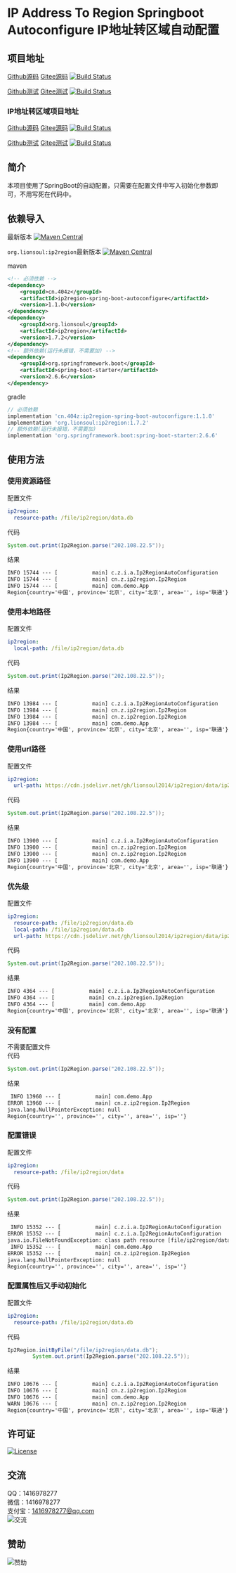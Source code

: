 # IP Address To Region Springboot Autoconfigure IP地址转区域自动配置

## 项目地址
[Github源码](https://github.com/ALI1416/ip2region-spring-boot-autoconfigure)
[Gitee源码](https://gitee.com/ALI1416/ip2region-spring-boot-autoconfigure)
[![Build Status](https://travis-ci.com/ALI1416/ip2region-spring-boot-autoconfigure.svg?branch=master)](https://app.travis-ci.com/ALI1416/ip2region-spring-boot-autoconfigure)

[Github测试](https://github.com/ALI1416/ip2region-spring-boot-autoconfigure-test)
[Gitee测试](https://gitee.com/ALI1416/ip2region-spring-boot-autoconfigure-test)
[![Build Status](https://travis-ci.com/ALI1416/ip2region-spring-boot-autoconfigure-test.svg?branch=master)](https://app.travis-ci.com/ALI1416/ip2region-spring-boot-autoconfigure-test)

### IP地址转区域项目地址
[Github源码](https://github.com/ALI1416/ip2region)
[Gitee源码](https://gitee.com/ALI1416/ip2region)
[![Build Status](https://travis-ci.com/ALI1416/ip2region.svg?branch=master)](https://app.travis-ci.com/ALI1416/ip2region)

[Github测试](https://github.com/ALI1416/ip2region-test)
[Gitee测试](https://gitee.com/ALI1416/ip2region-test)
[![Build Status](https://travis-ci.com/ALI1416/ip2region-test.svg?branch=master)](https://app.travis-ci.com/ALI1416/ip2region-test)

## 简介
本项目使用了SpringBoot的自动配置，只需要在配置文件中写入初始化参数即可，不用写死在代码中。

## 依赖导入
最新版本
[![Maven Central](https://maven-badges.herokuapp.com/maven-central/cn.404z/ip2region-spring-boot-autoconfigure/badge.svg)](https://maven-badges.herokuapp.com/maven-central/cn.404z/ip2region-spring-boot-autoconfigure)

`org.lionsoul:ip2region`最新版本
[![Maven Central](https://maven-badges.herokuapp.com/maven-central/org.lionsoul/ip2region/badge.svg)](https://maven-badges.herokuapp.com/maven-central/org.lionsoul/ip2region)

maven
```xml
<!-- 必须依赖 -->
<dependency>
    <groupId>cn.404z</groupId>
    <artifactId>ip2region-spring-boot-autoconfigure</artifactId>
    <version>1.1.0</version>
</dependency>
<dependency>
    <groupId>org.lionsoul</groupId>
    <artifactId>ip2region</artifactId>
    <version>1.7.2</version>
</dependency>
<!-- 额外依赖(运行未报错，不需要加) -->
<dependency>
    <groupId>org.springframework.boot</groupId>
    <artifactId>spring-boot-starter</artifactId>
    <version>2.6.6</version>
</dependency>
```

gradle
```groovy
// 必须依赖
implementation 'cn.404z:ip2region-spring-boot-autoconfigure:1.1.0'
implementation 'org.lionsoul:ip2region:1.7.2'
// 额外依赖(运行未报错，不需要加)
implementation 'org.springframework.boot:spring-boot-starter:2.6.6'
```

## 使用方法
### 使用资源路径
配置文件
```yml
ip2region:
  resource-path: /file/ip2region/data.db
```

代码
```java
System.out.print(Ip2Region.parse("202.108.22.5"));
```

结果
```txt
INFO 15744 --- [           main] c.z.i.a.Ip2RegionAutoConfiguration       : 读取到配置文件，RESOURCE_PATH为/file/ip2region/data.db
INFO 15744 --- [           main] cn.z.ip2region.Ip2Region                 : 加载数据文件成功，总共8.93MB
INFO 15744 --- [           main] com.demo.App                             : Started App in 0.971 seconds (JVM running for 2.101)
Region{country='中国', province='北京', city='北京', area='', isp='联通'}
```

### 使用本地路径
配置文件
```yml
ip2region:
  local-path: /file/ip2region/data.db
```

代码
```java
System.out.print(Ip2Region.parse("202.108.22.5"));
```

结果
```txt
INFO 13984 --- [           main] c.z.i.a.Ip2RegionAutoConfiguration       : 读取到配置文件，LOCAL_PATH为/file/ip2region/data.db
INFO 13984 --- [           main] cn.z.ip2region.Ip2Region                 : 初始化，文件路径为/file/ip2region/data.db
INFO 13984 --- [           main] cn.z.ip2region.Ip2Region                 : 加载数据文件成功，总共8.93MB
INFO 13984 --- [           main] com.demo.App                             : Started App in 1.053 seconds (JVM running for 2.208)
Region{country='中国', province='北京', city='北京', area='', isp='联通'}
```

### 使用url路径
配置文件
```yml
ip2region:
  url-path: https://cdn.jsdelivr.net/gh/lionsoul2014/ip2region/data/ip2region.db
```

代码
```java
System.out.print(Ip2Region.parse("202.108.22.5"));
```

结果
```txt
INFO 13900 --- [           main] c.z.i.a.Ip2RegionAutoConfiguration       : 读取到配置文件，URL_PATH为https://cdn.jsdelivr.net/gh/lionsoul2014/ip2region/data/ip2region.db
INFO 13900 --- [           main] cn.z.ip2region.Ip2Region                 : 初始化，URL路径为https://cdn.jsdelivr.net/gh/lionsoul2014/ip2region/data/ip2region.db
INFO 13900 --- [           main] cn.z.ip2region.Ip2Region                 : 加载数据文件成功，总共8.93MB
INFO 13900 --- [           main] com.demo.App                             : Started App in 2.704 seconds (JVM running for 4.005)
Region{country='中国', province='北京', city='北京', area='', isp='联通'}
```

### 优先级
配置文件
```yml
ip2region:
  resource-path: /file/ip2region/data.db
  local-path: /file/ip2region/data.db
  url-path: https://cdn.jsdelivr.net/gh/lionsoul2014/ip2region/data/ip2region.db
```

代码
```java
System.out.print(Ip2Region.parse("202.108.22.5"));
```

结果
```txt
INFO 4364 --- [           main] c.z.i.a.Ip2RegionAutoConfiguration       : 读取到配置文件，RESOURCE_PATH为/file/ip2region/data.db
INFO 4364 --- [           main] cn.z.ip2region.Ip2Region                 : 加载数据文件成功，总共8.93MB
INFO 4364 --- [           main] com.demo.App                             : Started App in 1.024 seconds (JVM running for 2.208)
Region{country='中国', province='北京', city='北京', area='', isp='联通'}
```

### 没有配置
不需要配置文件  
代码
```java
System.out.print(Ip2Region.parse("202.108.22.5"));
```

结果
```txt
 INFO 13960 --- [           main] com.demo.App                             : Started App in 0.972 seconds (JVM running for 2.132)
ERROR 13960 --- [           main] cn.z.ip2region.Ip2Region                 : memorySearch查询异常
java.lang.NullPointerException: null
Region{country='', province='', city='', area='', isp=''}
```

### 配置错误
配置文件
```yml
ip2region:
  resource-path: /file/ip2region/data
```

代码
```java
System.out.print(Ip2Region.parse("202.108.22.5"));
```

结果
```txt
 INFO 15352 --- [           main] c.z.i.a.Ip2RegionAutoConfiguration       : 读取到配置文件，RESOURCE_PATH为/file/ip2region/data
ERROR 15352 --- [           main] c.z.i.a.Ip2RegionAutoConfiguration       : 数据文件读取异常
java.io.FileNotFoundException: class path resource [file/ip2region/data] cannot be opened because it does not exist
 INFO 15352 --- [           main] com.demo.App                             : Started App in 1.007 seconds (JVM running for 2.123)
ERROR 15352 --- [           main] cn.z.ip2region.Ip2Region                 : memorySearch查询异常
java.lang.NullPointerException: null
Region{country='', province='', city='', area='', isp=''}
```

### 配置属性后又手动初始化
配置文件
```yml
ip2region:
  resource-path: /file/ip2region/data.db
```

代码
```java
Ip2Region.initByFile("/file/ip2region/data.db");
        System.out.print(Ip2Region.parse("202.108.22.5"));
```

结果
```txt
INFO 10676 --- [           main] c.z.i.a.Ip2RegionAutoConfiguration       : 读取到配置文件，RESOURCE_PATH为/file/ip2region/data.db
INFO 10676 --- [           main] cn.z.ip2region.Ip2Region                 : 加载数据文件成功，总共8.93MB
INFO 10676 --- [           main] com.demo.App                             : Started App in 0.969 seconds (JVM running for 2.106)
WARN 10676 --- [           main] cn.z.ip2region.Ip2Region                 : 已经初始化过了，不可重复初始化！
Region{country='中国', province='北京', city='北京', area='', isp='联通'}
```

## 许可证
[![License](https://img.shields.io/badge/license-BSD-brightgreen)](https://opensource.org/licenses/BSD-3-Clause)

## 交流
QQ：1416978277  
微信：1416978277  
支付宝：1416978277@qq.com  
![交流](https://cdn.jsdelivr.net/gh/ALI1416/ALI1416/image/contact.png)

## 赞助
![赞助](https://cdn.jsdelivr.net/gh/ALI1416/ALI1416/image/donate.png)

